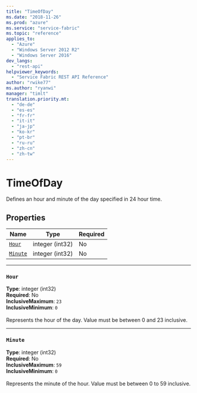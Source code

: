 ```yaml
---
title: "TimeOfDay"
ms.date: "2018-11-26"
ms.prod: "azure"
ms.service: "service-fabric"
ms.topic: "reference"
applies_to: 
  - "Azure"
  - "Windows Server 2012 R2"
  - "Windows Server 2016"
dev_langs: 
  - "rest-api"
helpviewer_keywords: 
  - "Service Fabric REST API Reference"
author: "rwike77"
ms.author: "ryanwi"
manager: "timlt"
translation.priority.mt: 
  - "de-de"
  - "es-es"
  - "fr-fr"
  - "it-it"
  - "ja-jp"
  - "ko-kr"
  - "pt-br"
  - "ru-ru"
  - "zh-cn"
  - "zh-tw"
---
```

# TimeOfDay

Defines an hour and minute of the day specified in 24 hour time.

## Properties
| Name | Type | Required |
| --- | --- | --- |
| [`Hour`](#hour) | integer (int32) | No |
| [`Minute`](#minute) | integer (int32) | No |

____
### `Hour`
__Type__: integer (int32) <br/>
__Required__: No<br/>
__InclusiveMaximum__: `23` <br/>
__InclusiveMinimum__: `0` <br/>
<br/>
Represents the hour of the day. Value must be between 0 and 23 inclusive.

____
### `Minute`
__Type__: integer (int32) <br/>
__Required__: No<br/>
__InclusiveMaximum__: `59` <br/>
__InclusiveMinimum__: `0` <br/>
<br/>
Represents the minute of the hour. Value must be between 0 to 59 inclusive.
